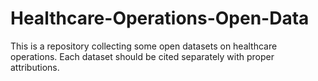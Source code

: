 # Healthcare-Operations-Open-Data
This is a repository collecting some open datasets on healthcare operations. Each dataset should be cited separately with proper attributions.
